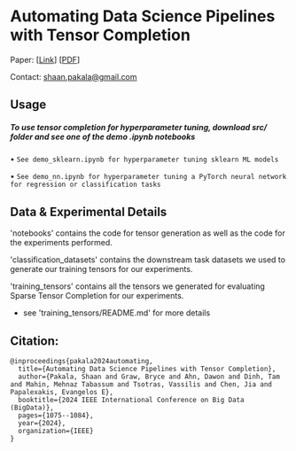 # Automating Data Science Pipelines with Tensor Completion

Paper: [[Link](https://ieeexplore.ieee.org/document/10825934)] [[PDF](https://arxiv.org/pdf/2410.06408)]

Contact: shaan.pakala@gmail.com

## Usage

##### To use tensor completion for hyperparameter tuning, download src/ folder and see one of the demo .ipynb notebooks

• `See demo_sklearn.ipynb for hyperparameter tuning sklearn ML models`

• `See demo_nn.ipynb for hyperparameter tuning a PyTorch neural network for regression or classification tasks`

## Data & Experimental Details

'notebooks' contains the code for tensor generation as well as the code for the experiments performed.

'classification_datasets' contains the downstream task datasets we used to generate our training tensors for our experiments.

'training_tensors' contains all the tensors we generated for evaluating Sparse Tensor Completion for our experiments.
  - see 'training_tensors/README.md' for more details


## Citation:

```
@inproceedings{pakala2024automating,
  title={Automating Data Science Pipelines with Tensor Completion},
  author={Pakala, Shaan and Graw, Bryce and Ahn, Dawon and Dinh, Tam and Mahin, Mehnaz Tabassum and Tsotras, Vassilis and Chen, Jia and Papalexakis, Evangelos E},
  booktitle={2024 IEEE International Conference on Big Data (BigData)},
  pages={1075--1084},
  year={2024},
  organization={IEEE}
}
```
